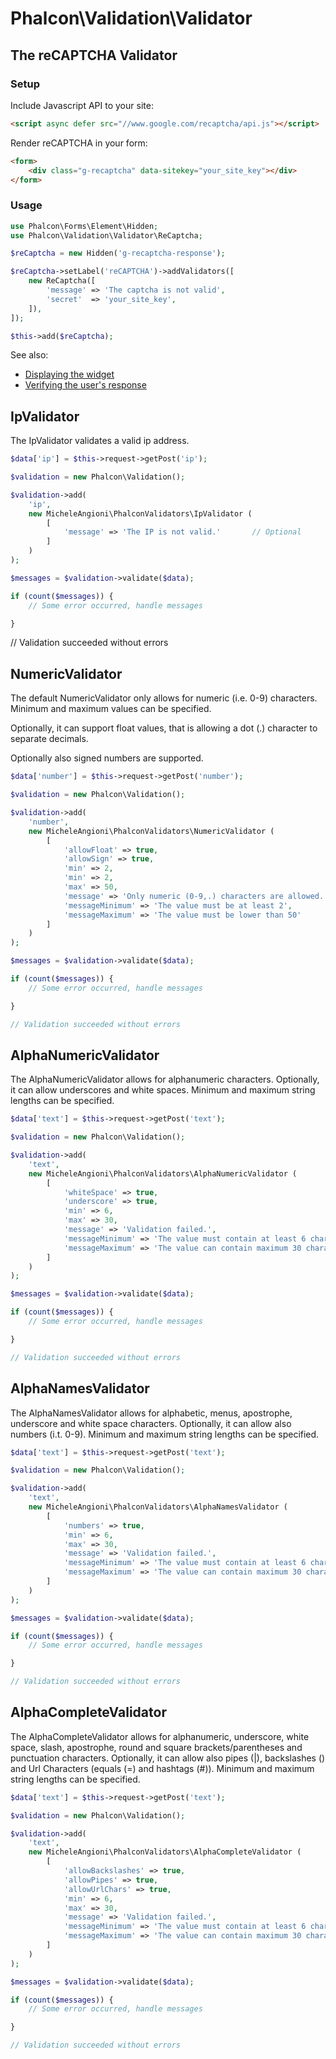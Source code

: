 # Phalcon\Validation\Validator

## The reCAPTCHA Validator

### Setup

Include Javascript API to your site:

```html
<script async defer src="//www.google.com/recaptcha/api.js"></script>
```

Render reCAPTCHA in your form:

```html
<form>
    <div class="g-recaptcha" data-sitekey="your_site_key"></div>
</form>
```

### Usage

```php
use Phalcon\Forms\Element\Hidden;
use Phalcon\Validation\Validator\ReCaptcha;

$reCaptcha = new Hidden('g-recaptcha-response');

$reCaptcha->setLabel('reCAPTCHA')->addValidators([
    new ReCaptcha([
        'message' => 'The captcha is not valid',
        'secret'  => 'your_site_key',
    ]),
]);

$this->add($reCaptcha);
```


See also:

* [Displaying the widget](https://developers.google.com/recaptcha/docs/display)
* [Verifying the user's response](https://developers.google.com/recaptcha/docs/verify)


## IpValidator

The IpValidator validates a valid ip address.

```php
$data['ip'] = $this->request->getPost('ip');

$validation = new Phalcon\Validation();

$validation->add(
    'ip',
    new MicheleAngioni\PhalconValidators\IpValidator (
        [
            'message' => 'The IP is not valid.'       // Optional
        ]
    )
);

$messages = $validation->validate($data);

if (count($messages)) {
    // Some error occurred, handle messages

}
```

// Validation succeeded without errors

## NumericValidator

The default NumericValidator only allows for numeric (i.e. 0-9) characters.
Minimum and maximum values can be specified.

Optionally, it can support float values, that is allowing a dot (.) character to separate decimals.

Optionally also signed numbers are supported.

```php
$data['number'] = $this->request->getPost('number');

$validation = new Phalcon\Validation();

$validation->add(
    'number',
    new MicheleAngioni\PhalconValidators\NumericValidator (
        [
            'allowFloat' => true,                                           // Optional, default: false
            'allowSign' => true,                                            // Optional, default: false
            'min' => 2,                                                     // Optional
            'min' => 2,                                                     // Optional
            'max' => 50,                                                    // Optional
            'message' => 'Only numeric (0-9,.) characters are allowed.',    // Optional
            'messageMinimum' => 'The value must be at least 2',             // Optional
            'messageMaximum' => 'The value must be lower than 50'           // Optional
        ]
    )
);

$messages = $validation->validate($data);

if (count($messages)) {
    // Some error occurred, handle messages

}

// Validation succeeded without errors
```

## AlphaNumericValidator

The AlphaNumericValidator allows for alphanumeric characters. Optionally, it can allow underscores and white spaces.
Minimum and maximum string lengths can be specified.

```php
$data['text'] = $this->request->getPost('text');

$validation = new Phalcon\Validation();

$validation->add(
    'text',
    new MicheleAngioni\PhalconValidators\AlphaNumericValidator (
        [
            'whiteSpace' => true,                                                       // Optional, default false
            'underscore' => true,                                                       // Optional, default false
            'min' => 6,                                                                 // Optional
            'max' => 30,                                                                // Optional
            'message' => 'Validation failed.',                                          // Optional
            'messageMinimum' => 'The value must contain at least 6 characters.',        // Optional
            'messageMaximum' => 'The value can contain maximum 30 characters.'          // Optional
        ]
    )
);

$messages = $validation->validate($data);

if (count($messages)) {
    // Some error occurred, handle messages

}

// Validation succeeded without errors
```

## AlphaNamesValidator

The AlphaNamesValidator allows for alphabetic, menus, apostrophe, underscore and white space characters.
Optionally, it can allow also numbers (i.t. 0-9).
Minimum and maximum string lengths can be specified.

```php
$data['text'] = $this->request->getPost('text');

$validation = new Phalcon\Validation();

$validation->add(
    'text',
    new MicheleAngioni\PhalconValidators\AlphaNamesValidator (
        [
            'numbers' => true,                                                          // Optional, default false
            'min' => 6,                                                                 // Optional
            'max' => 30,                                                                // Optional
            'message' => 'Validation failed.',                                          // Optional
            'messageMinimum' => 'The value must contain at least 6 characters.',        // Optional
            'messageMaximum' => 'The value can contain maximum 30 characters.'          // Optional
        ]
    )
);

$messages = $validation->validate($data);

if (count($messages)) {
    // Some error occurred, handle messages

}

// Validation succeeded without errors
```

## AlphaCompleteValidator

The AlphaCompleteValidator allows for alphanumeric, underscore, white space, slash, apostrophe, round and square brackets/parentheses and punctuation characters.
Optionally, it can allow also pipes (|), backslashes (\) and Url Characters (equals (=) and hashtags (#)).
Minimum and maximum string lengths can be specified.

```php
$data['text'] = $this->request->getPost('text');

$validation = new Phalcon\Validation();

$validation->add(
    'text',
    new MicheleAngioni\PhalconValidators\AlphaCompleteValidator (
        [
            'allowBackslashes' => true,                                                 // Optional
            'allowPipes' => true,                                                       // Optional
            'allowUrlChars' => true,                                                    // Optional
            'min' => 6,                                                                 // Optional
            'max' => 30,                                                                // Optional
            'message' => 'Validation failed.',                                          // Optional
            'messageMinimum' => 'The value must contain at least 6 characters.',        // Optional
            'messageMaximum' => 'The value can contain maximum 30 characters.'          // Optional
        ]
    )
);

$messages = $validation->validate($data);

if (count($messages)) {
    // Some error occurred, handle messages

}

// Validation succeeded without errors
```
